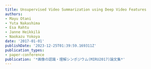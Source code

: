 ```yaml
---
title: Unsupervised Video Summarization using Deep Video Features
authors:
- Mayu Otani
- Yuta Nakashima
- Esa Rahtu
- Janne Heikkilä
- Naokazu Yokoya
date: '2017-01-01'
publishDate: '2023-12-25T01:39:59.169311Z'
publication_types:
- paper-conference
publication: '*画像の認識・理解シンポジウム(MIRU2017)論文集*'
---
```


